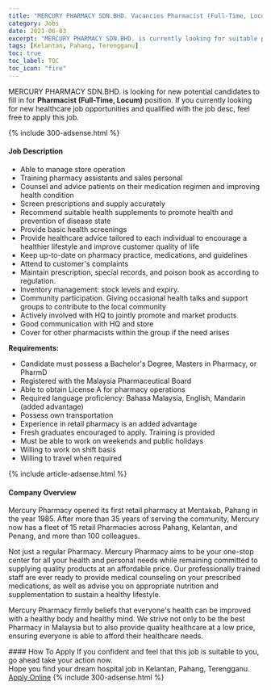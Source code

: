 ```yaml
---
title: "MERCURY PHARMACY SDN.BHD. Vacancies Pharmacist (Full-Time, Locum)" 
category: Jobs 
date: 2021-06-03 
excerpt: "MERCURY PHARMACY SDN.BHD. is currently looking for suitable person to fill in the Pharmacist (Full-Time, Locum) which positioned at Kelantan, Pahang, Terengganu" 
tags: [Kelantan, Pahang, Terengganu] 
toc: true 
toc_label: TOC 
toc_icon: "fire" 
--- 
```


<p>MERCURY PHARMACY SDN.BHD. is looking for new potential candidates to fill in for <b>Pharmacist (Full-Time, Locum)</b> position. If you currently looking for new healthcare job opportunities and qualified with the job desc, feel free to apply this job.
</p>{% include 300-adsense.html %} 
<div><div><h4>Job Description</h4></div><div><div><span><div><ul><li><span>Able to manage store operation</span></li><li><span>Training pharmacy assistants and sales personal</span></li><li><span>Counsel and advice patients on their medication regimen and improving health condition</span></li><li><span>Screen prescriptions and supply accurately</span></li><li><span>Recommend suitable health supplements to promote health and prevention of disease state</span></li><li><span>Provide basic health screenings</span></li><li><span>Provide healthcare advice tailored to each individual to encourage a healthier lifestyle and improve customer quality of life</span></li><li><span>Keep up-to-date on pharmacy practice, medications, and guidelines</span></li><li><span>Attend to customer's complaints</span></li><li><span>Maintain prescription, special records, and poison book as according to regulation.</span></li><li><span>Inventory management: stock levels and expiry.</span></li><li><span>Community participation. Giving occasional health talks and support groups to contribute to the local community</span></li><li><span>Actively involved with HQ to jointly promote and market products</span></li><li><span>Good communication with HQ and store</span></li><li><span>Cover for other pharmacists within the group if the need arises</span></li></ul><p><strong>Requirements:</strong></p><ul><li><span>Candidate must possess a Bachelor's Degree, Masters in Pharmacy, or PharmD</span></li><li><span>Registered with the Malaysia Pharmaceutical Board</span></li><li><span>Able to obtain License A for pharmacy operations</span></li><li><span>Required language proficiency: Bahasa Malaysia, English, Mandarin (added advantage)</span></li><li><span>Possess own transportation</span></li><li><span>Experience in retail pharmacy is an added advantage</span></li><li><span>Fresh graduates encouraged to apply. Training is provided</span></li><li><span>Must be able to work on weekends and public holidays</span></li><li><span>Willing to work on shift basis</span></li><li>Willing to travel when required</li></ul></div></span></div></div></div> 
{% include article-adsense.html %} 
<div><div><h4>Company Overview</h4></div><div><div><span><div><p>Mercury Pharmacy opened its first retail pharmacy&#160;at Mentakab, Pahang in the year 1985. After more than 35 years of serving the community, Mercury now has a fleet of 15&#160;retail Pharmacies across Pahang, Kelantan, and Penang, and more than 100 colleagues.&#160;</p><p>Not just a regular Pharmacy. Mercury Pharmacy aims to be your one-stop center for all your health and personal needs while remaining committed to supplying quality products at an affordable price. Our professionally trained staff are ever ready to provide medical counseling on your prescribed medications, as well as advise you on appropriate nutrition and supplementation to sustain a healthy lifestyle.&#160;</p><p>Mercury Pharmacy firmly beliefs that everyone's health can be improved with a healthy body and healthy mind. We strive not only to be the best Pharmacy in Malaysia but to also provide quality healthcare at a low price, ensuring everyone is able to afford their healthcare needs.</p></div></span></div></div></div> 
#### How To Apply 
If you confident and feel that this job is suitable to you, go ahead take your action now. <br/> 
Hope you find your dream hospital job in Kelantan, Pahang, Terengganu. <br/> 
<a href="https://www.jobstreet.com.my/en/job/pharmacist-full-time-locum-4568558?jobId=jobstreet-my-job-4568558" class="btn btn--warning" target="_blank" rel="nofollow noopenner">Apply Online</a> 
{% include 300-adsense.html %} 